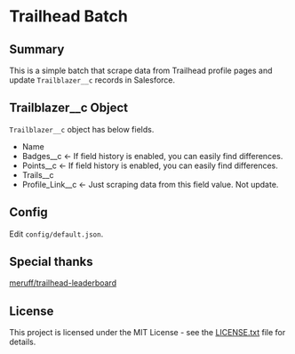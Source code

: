 # Trailhead Batch

## Summary

This is a simple batch that scrape data from Trailhead profile pages and update `Trailblazer__c` records in Salesforce.

## Trailblazer__c Object

`Trailblazer__c` object has below fields.

- Name
- Badges__c <- If field history is enabled, you can easily find differences.
- Points__c <- If field history is enabled, you can easily find differences.
- Trails__c
- Profile_Link__c <- Just scraping data from this field value. Not update.

## Config

Edit `config/default.json`.

## Special thanks

[meruff/trailhead\-leaderboard](https://github.com/meruff/trailhead-leaderboard)

## License

This project is licensed under the MIT License - see the [LICENSE.txt](LICENSE.txt) file for details.
